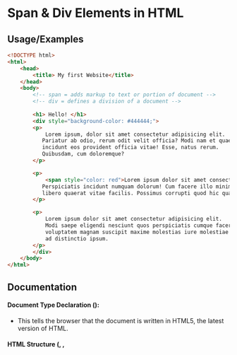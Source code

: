 
# Span & Div Elements in HTML


## Usage/Examples

```html
<!DOCTYPE html>
<html>
    <head>
        <title> My first Website</title>
    </head>
    <body>
        <!-- span = adds markup to text or portion of document -->
        <!-- div = defines a division of a document --> 
        
        <h1> Hello! </h1>
        <div style="background-color: #444444;">
        <p>
            Lorem ipsum, dolor sit amet consectetur adipisicing elit. 
           Pariatur ab odio, rerum odit velit officia? Modi nam et quaerat, 
           incidunt eos provident officia vitae! Esse, natus rerum. 
           Quibusdam, cum doloremque?
        </p>

        <p>
            <span style="color: red">Lorem ipsum dolor sit amet consectetur adipisicing elit. 
           Perspiciatis incidunt numquam dolorum! Cum facere illo minima odit aliquam, 
           libero quaerat vitae facilis. Possimus corrupti quod hic quaerat enim tenetur voluptas.
        </p>

        <p>
            Lorem ipsum dolor sit amet consectetur adipisicing elit. 
            Modi saepe eligendi nesciunt quos perspiciatis cumque facere voluptate, 
            voluptatem magnam suscipit maxime molestias iure molestiae et repellendus iste, 
            ad distinctio ipsum.
        </p>
        </div>
    </body>
</html>

```


## Documentation

#### Document Type Declaration (<!DOCTYPE html>):

* This tells the browser that the document is written in HTML5, the latest version of HTML.

#### HTML Structure (<html>, <head>, <title>, <body>):

* The main structure of an HTML document.

* <head> contains information about the webpage, and <title> sets the title displayed in the browser tab.

* <body> is where the content of the webpage goes.

#### Headings (<h1>):

* A big heading saying "Hello!" at the top of your webpage. It's like a friendly welcome sign.

#### Magic Box (<div> with background color):

* A special box with a dark background (#444444). It's like a magical area on your webpage where you can do special things.

#### Paragraphs (<p>):

* Regular paragraphs telling a story inside the magic box. Each <p> is like a different part of the story.

#### Special Words (<span> with red color):

* Inside the second paragraph, there's a special word in bright red. It's like a secret code that stands out from the rest of the text.

In simple terms, it's like creating your own magical webpage where you can say hello, tell stories, and even have special words that pop out! 

